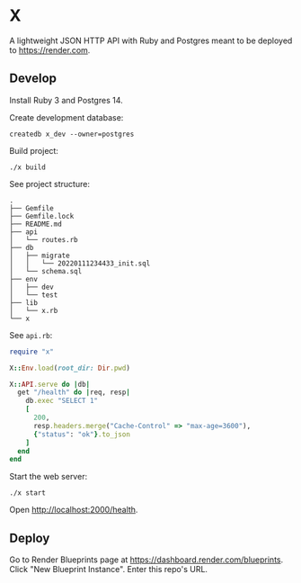 # X

A lightweight JSON HTTP API with Ruby and Postgres
meant to be deployed to <https://render.com>.

## Develop

Install Ruby 3 and Postgres 14.

Create development database:

```
createdb x_dev --owner=postgres
```

Build project:

```
./x build
```

See project structure:

```
.
├── Gemfile
├── Gemfile.lock
├── README.md
├── api
│   └── routes.rb
├── db
│   ├── migrate
│   │   └── 20220111234433_init.sql
│   └── schema.sql
├── env
│   ├── dev
│   └── test
├── lib
│   └── x.rb
└── x
```

See `api.rb`:

```ruby
require "x"

X::Env.load(root_dir: Dir.pwd)

X::API.serve do |db|
  get "/health" do |req, resp|
    db.exec "SELECT 1"
    [
      200,
      resp.headers.merge("Cache-Control" => "max-age=3600"),
      {"status": "ok"}.to_json
    ]
  end
end
```

Start the web server:

```
./x start
```

Open <http://localhost:2000/health>.

## Deploy

Go to Render Blueprints page at
<https://dashboard.render.com/blueprints>.
Click "New Blueprint Instance".
Enter this repo's URL.
